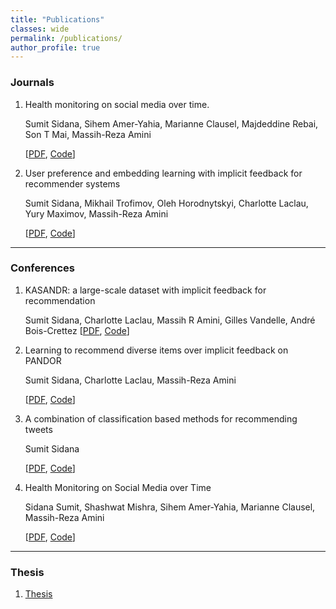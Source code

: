 ```yaml
---
title: "Publications"
classes: wide
permalink: /publications/
author_profile: true
---
```



<h3>Journals</h3>
<ol>
<li> Health monitoring on social media over time.

Sumit Sidana, Sihem Amer-Yahia, Marianne Clausel, Majdeddine Rebai, Son T Mai, Massih-Reza Amini 

[<a href="https://sumitsidana.github.io/data/healthMonitoringOnSocialMediaOverTime.pdf">PDF</a>, <a href="https://github.com/sumitsidana/healthMonitoring">Code</a>]
</li>

<li> User preference and embedding learning with implicit feedback for recommender systems

Sumit Sidana, Mikhail Trofimov, Oleh Horodnytskyi, Charlotte Laclau, Yury Maximov, Massih-Reza Amini

[<a href="https://sumitsidana.github.io/data/TOIS.pdf">PDF</a>, <a href="https://github.com/sumitsidana/NERvE">Code</a>]
</li>
</ol>

---

<h3>Conferences</h3>
<ol>
<li> KASANDR: a large-scale dataset with implicit feedback for recommendation

Sumit Sidana, Charlotte Laclau, Massih R Amini, Gilles Vandelle, André Bois-Crettez
[<a href="https://sumitsidana.github.io/data/SIGIR17_short.pdf">PDF</a>, <a href="https://github.com/sumitsidana/recsysBaselines">Code</a>]
</li>
<li> Learning to recommend diverse items over implicit feedback on PANDOR

Sumit Sidana, Charlotte Laclau, Massih-Reza Amini

[<a href="https://sumitsidana.github.io/data/SIGIR18.pdf">PDF</a>, <a href="https://github.com/sumitsidana/RecSys-Diversity-PANDOR">Code</a>]
</li>
<li> A combination of classification based methods for recommending tweets

Sumit Sidana

[<a href="https://sumitsidana.github.io/data/RecSysChallenge2020.pdf">PDF</a>, <a href="https://github.com/sumitsidana/recsys_challenge_2020">Code</a>]
</li>
<li> Health Monitoring on Social Media over Time

Sidana Sumit, Shashwat Mishra, Sihem Amer-Yahia, Marianne Clausel, Massih-Reza Amini

[<a href="https://sumitsidana.github.io/data/healthMonitoringOnSocialMediaOverTime.pdf">PDF</a>, <a href="https://github.com/sumitsidana/healthMonitoring">Code</a>]
</li>

</ol>

---

<h3>Thesis</h3>
<ol>

<li> <a href="https://tel.archives-ouvertes.fr/tel-02060436/document">Thesis</a> </li>
</ol>
